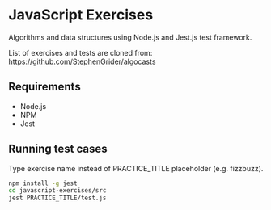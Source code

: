 # JavaScript Exercises

Algorithms and data structures using Node.js and Jest.js test framework.

List of exercises and tests are cloned from: https://github.com/StephenGrider/algocasts

## Requirements

- Node.js
- NPM
- Jest

## Running test cases

Type exercise name instead of PRACTICE_TITLE placeholder (e.g. fizzbuzz).

```bash
npm install -g jest
cd javascript-exercises/src
jest PRACTICE_TITLE/test.js
```
